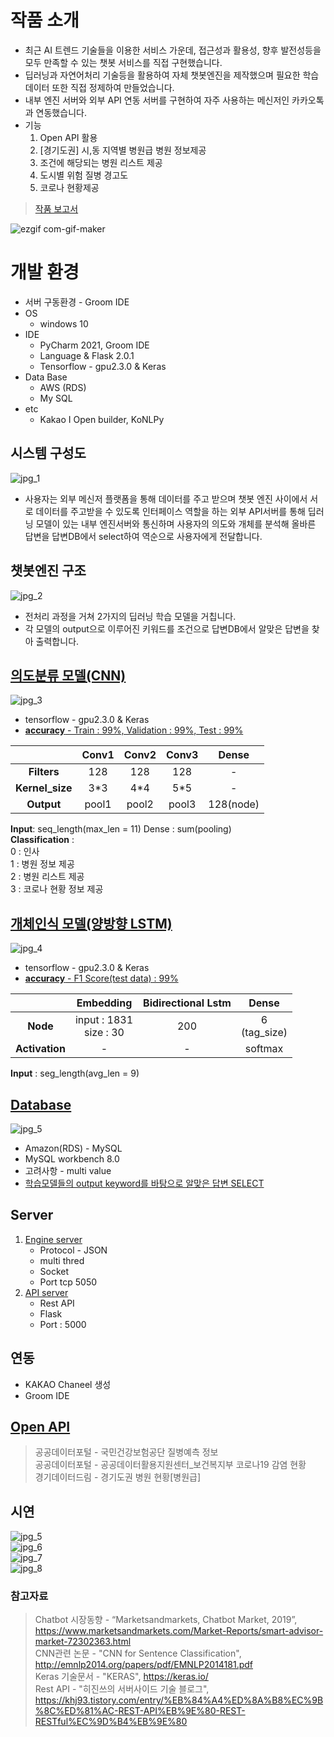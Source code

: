 # 작품 소개
* 최근 AI 트렌드 기술들을 이용한 서비스 가운데, 접근성과 활용성, 향후 발전성등을
  모두 만족할 수 있는 챗봇 서비스를 직접 구현했습니다.
* 딥러닝과 자연어처리 기술등을 활용하여 자체 챗봇엔진을 제작했으며 필요한 학습 데이터 또한 
  직접 정제하여 만들었습니다.
* 내부 엔진 서버와 외부 API 연동 서버를 구현하여 자주 사용하는 메신저인 카카오톡과 
  연동했습니다.  
* 기능 
  1. Open API 활용
  2. [경기도권] 시,동 지역별 병원급 병원 정보제공
  3. 조건에 해당되는 병원 리스트 제공
  4. 도시별 위험 질병 경고도
  5. 코로나 현황제공
> [작품 보고서](./readme/졸업작품보고서양식(2021).hwp)
  
  ![ezgif com-gif-maker](https://user-images.githubusercontent.com/55508788/150677800-b21a3d9e-7a1d-4cf4-bc84-3b79ba42188c.gif)
  
# 개발 환경
  * 서버 구동환경 - Groom IDE
  * OS
    - windows 10
  * IDE
    - PyCharm 2021, Groom IDE
    - Language & Flask 2.0.1
    - Tensorflow - gpu2.3.0 & Keras
  * Data Base
    - AWS (RDS)
    - My SQL
  * etc
    - Kakao I Open builder, KoNLPy
  
## 시스템 구성도
![jpg_1](./readme/시스템구성도.png)
* 사용자는 외부 메신저 플랫폼을 통해 데이터를 주고 받으며 챗봇 엔진 사이에서
  서로 데이터를 주고받을 수 있도록 인터페이스 역할을 하는 외부 API서버를 통해
  딥러닝 모델이 있는 내부 엔진서버와 통신하며 사용자의 의도와 개체를 분석해
  올바른 답변을 답변DB에서 select하여 역순으로 사용자에게 전달합니다.

## 챗봇엔진 구조
![jpg_2](./readme/챗봇엔진구성.png)
* 전처리 과정을 거쳐 2가지의 딥러닝 학습 모델을 거칩니다.
* 각 모델의 output으로 이루어진 키워드를 조건으로 답변DB에서 알맞은
  답변을 찾아 출력합니다.

## [의도분류 모델(CNN)](https://github.com/tmvld97/graduate-modeling/blob/master/models/intent/IntentModel.py)
![jpg_3](./readme/CNN구조.png)
* tensorflow - gpu2.3.0 & Keras
* [**accuracy** - Train : 99%, Validation : 99%, Test : 99%</br>](https://github.com/tmvld97/graduate-modeling/blob/master/models/intent/train_model.py)

| | Conv1 | Conv2 | Conv3 | Dense | 
:---: | :---: | :---: | :---: | :---: |
**Filters** | 128 | 128 | 128 | - |
**Kernel_size** | 3*3 | 4*4 | 5*5 | - |
**Output** | pool1 | pool2 | pool3 | 128(node) |

**Input**: seq_length(max_len = 11) Dense : sum(pooling)</br>
**Classification** :   
0 : 인사</br>
1 : 병원 정보 제공</br>
2 : 병원 리스트 제공</br>
3 : 코로나 현황 정보 제공 </br>

## [개체인식 모델(양방향 LSTM)](https://github.com/tmvld97/graduate-modeling/blob/master/models/ner/NerModel.py)
![jpg_4](./readme/LSTM구조.png)
* tensorflow - gpu2.3.0 & Keras
* [**accuracy** - F1 Score(test data) : 99%](https://github.com/tmvld97/graduate-modeling/blob/master/models/ner/train_model.py)

| | Embedding | Bidirectional Lstm | Dense |
:---: | :---: | :---: | :---: | 
**Node** | input : 1831</br>size : 30 | 200 | 6</br>(tag_size) | - |
**Activation** | - | - | softmax |

**Input** : seg_length(avg_len = 9)

## [Database](https://github.com/tmvld97/graduate-modeling/blob/master/utils/Database.py)
![jpg_5](./readme/ERD.png)
* Amazon(RDS) - MySQL
* MySQL workbench 8.0
* 고려사항 - multi value
* [학습모델들의 output keyword를 바탕으로 알맞은 답변 SELECT](https://github.com/tmvld97/graduate-modeling/blob/master/utils/FindAnswer.py)


## Server
1. [Engine server](https://github.com/tmvld97/graduate-modeling/blob/master/bot.py)
    * Protocol - JSON</br>
    * multi thred
    * Socket
    * Port tcp 5050
2. [API server](https://github.com/tmvld97/graduate-modeling/blob/master/chatbot_api/app.py)
    * Rest API
    * Flask
    * Port : 5000

## 연동
* KAKAO Chaneel 생성
* Groom IDE

## [Open API](https://github.com/tmvld97/graduate-modeling/blob/master/config/GlobalParams.py)
> 공공데이터포털 - 국민건강보험공단 질병예측 정보</br>
> 공공데이터포털 - 공공데이터활용지원센터_보건복지부 코로나19 감염 현황</br>
> 경기데이터드림 - 경기도권 병원 현황[병원급]

## 시연
![jpg_5](./readme/시연1.png)</br>
![jpg_6](./readme/시연2.png)</br>
![jpg_7](./readme/시연3.png)</br>
![jpg_8](./readme/시연4.png)

### 참고자료
> Chatbot 시장동향 - “Marketsandmarkets, Chatbot Market, 2019”, https://www.marketsandmarkets.com/Market-Reports/smart-advisor-market-72302363.html </br>
> CNN관련 논문 - "CNN for Sentence Classification", http://emnlp2014.org/papers/pdf/EMNLP2014181.pdf </br>
> Keras 기술문서 - "KERAS", https://keras.io/ </br>
> Rest API - "히진쓰의 서버사이드 기술 블로그", https://khj93.tistory.com/entry/%EB%84%A4%ED%8A%B8%EC%9B%8C%ED%81%AC-REST-API%EB%9E%80-REST-RESTful%EC%9D%B4%EB%9E%80
